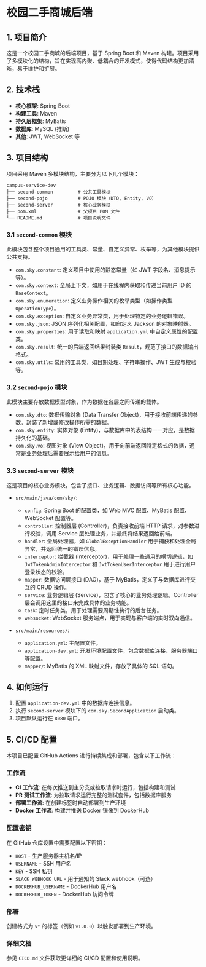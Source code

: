 # 校园二手商城后端

## 1. 项目简介

这是一个校园二手商城的后端项目，基于 Spring Boot 和 Maven 构建。项目采用了多模块化的结构，旨在实现高内聚、低耦合的开发模式，使得代码结构更加清晰，易于维护和扩展。

## 2. 技术栈

- **核心框架**: Spring Boot
- **构建工具**: Maven
- **持久层框架**: MyBatis
- **数据库**: MySQL (推断)
- **其他**: JWT, WebSocket 等

## 3. 项目结构

项目采用 Maven 多模块结构，主要分为以下几个模块：

```
campus-service-dev
├── second-common         # 公共工具模块
├── second-pojo           # POJO 模块（DTO, Entity, VO）
├── second-server         # 核心业务模块
├── pom.xml               # 父项目 POM 文件
└── README.md             # 项目说明文件
```

### 3.1 `second-common` 模块

此模块包含整个项目通用的工具类、常量、自定义异常、枚举等，为其他模块提供公共支持。

- `com.sky.constant`: 定义项目中使用的静态常量（如 JWT 字段名、消息提示等）。
- `com.sky.context`: 全局上下文，如用于在线程内获取和传递当前用户 ID 的 `BaseContext`。
- `com.sky.enumeration`: 定义业务操作相关的枚举类型（如操作类型 `OperationType`）。
- `com.sky.exception`: 自定义业务异常类，用于处理特定的业务逻辑错误。
- `com.sky.json`: JSON 序列化相关配置，如自定义 Jackson 的对象映射器。
- `com.sky.properties`: 用于读取和映射 `application.yml` 中自定义属性的配置类。
- `com.sky.result`: 统一的后端返回结果封装类 `Result`，规范了接口的数据输出格式。
- `com.sky.utils`: 常用的工具类，如日期处理、字符串操作、JWT 生成与校验等。

### 3.2 `second-pojo` 模块

此模块主要存放数据模型对象，作为数据在各层之间传递的载体。

- `com.sky.dto`: 数据传输对象 (Data Transfer Object)，用于接收前端传递的参数，封装了新增或修改操作所需的数据。
- `com.sky.entity`: 实体对象 (Entity)，与数据库中的表结构一一对应，是数据持久化的基础。
- `com.sky.vo`: 视图对象 (View Object)，用于向前端返回特定格式的数据，通常是业务处理后需要展示给用户的信息。

### 3.3 `second-server` 模块

这是项目的核心业务模块，包含了接口、业务逻辑、数据访问等所有核心功能。

- `src/main/java/com/sky/`:
    - `config`: Spring Boot 的配置类，如 Web MVC 配置、MyBatis 配置、WebSocket 配置等。
    - `controller`: 控制器层 (Controller)，负责接收前端 HTTP 请求，对参数进行校验，调用 Service 层处理业务，并最终将结果返回给前端。
    - `handler`: 全局处理器，如 `GlobalExceptionHandler` 用于捕获和处理全局异常，并返回统一的错误信息。
    - `interceptor`: 拦截器 (Interceptor)，用于处理一些通用的横切逻辑，如 `JwtTokenAdminInterceptor` 和 `JwtTokenUserInterceptor` 用于进行用户登录状态的校验。
    - `mapper`: 数据访问层接口 (DAO)，基于 MyBatis，定义了与数据库进行交互的 CRUD 操作。
    - `service`: 业务逻辑层 (Service)，包含了核心的业务处理逻辑。Controller 层会调用这里的接口来完成具体的业务功能。
    - `task`: 定时任务类，用于处理需要周期性执行的后台任务。
    - `websocket`: WebSocket 服务端点，用于实现与客户端的实时双向通信。

- `src/main/resources/`:
    - `application.yml`: 主配置文件。
    - `application-dev.yml`: 开发环境配置文件，包含数据库连接、服务器端口等配置。
    - `mapper/`: MyBatis 的 XML 映射文件，存放了具体的 SQL 语句。

## 4. 如何运行

1.  配置 `application-dev.yml` 中的数据库连接信息。
2.  执行 `second-server` 模块下的 `com.sky.SecondApplication` 启动类。
3.  项目默认运行在 `8080` 端口。

## 5. CI/CD 配置

本项目已配置 GitHub Actions 进行持续集成和部署，包含以下工作流：

### 工作流

- **CI 工作流**: 在每次推送到主分支或拉取请求时运行，包括构建和测试
- **PR 测试工作流**: 为拉取请求运行完整的测试套件，包括数据库服务
- **部署工作流**: 在创建标签时自动部署到生产环境
- **Docker 工作流**: 构建并推送 Docker 镜像到 DockerHub

### 配置密钥

在 GitHub 仓库设置中需要配置以下密钥：

- `HOST` - 生产服务器主机名/IP
- `USERNAME` - SSH 用户名
- `KEY` - SSH 私钥
- `SLACK_WEBHOOK_URL` - 用于通知的 Slack webhook（可选）
- `DOCKERHUB_USERNAME` - DockerHub 用户名
- `DOCKERHUB_TOKEN` - DockerHub 访问令牌

### 部署

创建格式为 `v*` 的标签（例如 `v1.0.0`）以触发部署到生产环境。

### 详细文档

参见 `CICD.md` 文件获取更详细的 CI/CD 配置和使用说明。
